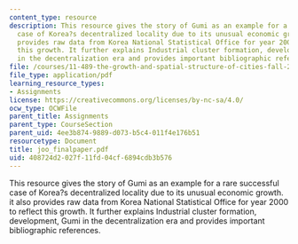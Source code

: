 ```yaml
---
content_type: resource
description: This resource gives the story of Gumi as an example for a rare successful
  case of Korea?s decentralized locality due to its unusual economic growth. it also
  provides raw data from Korea National Statistical Office for year 2000 to reflect
  this growth. It further explains Industrial cluster formation, development, Gumi
  in the decentralization era and provides important bibliographic references.
file: /courses/11-489-the-growth-and-spatial-structure-of-cities-fall-2005/408724d2027f11fd04cf6894cdb3b576_joo_finalpaper.pdf
file_type: application/pdf
learning_resource_types:
- Assignments
license: https://creativecommons.org/licenses/by-nc-sa/4.0/
ocw_type: OCWFile
parent_title: Assignments
parent_type: CourseSection
parent_uid: 4ee3b874-9889-d073-b5c4-011f4e176b51
resourcetype: Document
title: joo_finalpaper.pdf
uid: 408724d2-027f-11fd-04cf-6894cdb3b576
---
```

This resource gives the story of Gumi as an example for a rare successful case of Korea?s decentralized locality due to its unusual economic growth. it also provides raw data from Korea National Statistical Office for year 2000 to reflect this growth. It further explains Industrial cluster formation, development, Gumi in the decentralization era and provides important bibliographic references.